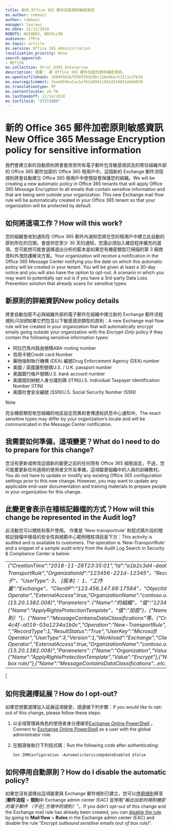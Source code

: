 ```yaml
---
title: 新的 Office 365 郵件加密原則敏感資訊
ms.author: robmazz
author: robmazz
manager: laurawi
ms.date: 12/13/2018
ROBOTS: NOINDEX, NOFOLLOW
audience: ITPro
ms.topic: article
ms.service: Office 365 Administration
localization_priority: None
search.appverid:
- MET150
ms.collection: Strat_O365_Enterprise
description: 摘要： 新 Office 365 郵件加密的原則機密資訊。
ms.openlocfilehash: 180050d1bf9303f6d29bc126e66ac53211c2fb34
ms.sourcegitcommit: 3aae959ea1ac5ef61a9942c681d334831e6b6038
ms.translationtype: MT
ms.contentlocale: zh-TW
ms.lasthandoff: 12/14/2018
ms.locfileid: "27271089"
---
```

# <a name="new-office-365-message-encryption-policy-for-sensitive-information"></a><span data-ttu-id="35228-103">新的 Office 365 郵件加密原則敏感資訊</span><span class="sxs-lookup"><span data-stu-id="35228-103">New Office 365 Message Encryption policy for sensitive information</span></span>

<span data-ttu-id="35228-p101">我們會建立新的自動原則將會套用至所有電子郵件包含敏感資訊及的寄往組織外部的 Office 365 郵件加密的 Office 365 租用戶中。這個新的 Exchange 郵件流程規則將會自動建立 Office 365 租用戶中使預設會保護您的組織。</span><span class="sxs-lookup"><span data-stu-id="35228-p101">We will be creating a new automatic policy in Office 365 tenants that will apply Office 365 Message Encryption to all emails that contain sensitive information and that are being sent outside your organization. This new Exchange mail flow rule will be automatically created in your Office 365 tenant so that your organization will be protected by default.</span></span>

## <a name="how-will-this-work"></a><span data-ttu-id="35228-106">如何將這項工作？</span><span class="sxs-lookup"><span data-stu-id="35228-106">How will this work?</span></span>

<span data-ttu-id="35228-p102">您的組織會收到通知在 Office 365 郵件內通知您將在您的租用戶中建立此自動的原則所在的日期。會提供您至少 30 天的通知，您還必須加入確認程序擴充的選項。您可能想可能會選擇退出分析的藍本是如果您有機密類型已掃描的第 3 廠商資料外洩防護解決方案。</span><span class="sxs-lookup"><span data-stu-id="35228-p102">Your organization will receive a notification in the Office 365 Message Center notifying you the date on which this automatic policy will be created in your tenant. You will be given at least a 30-day notice and you will also have the option to opt-out. A scenario in which you may want to potentially opt out is if you have a 3rd-party Data Loss Prevention solution that already scans for sensitive types.</span></span>

## <a name="new-policy-details"></a><span data-ttu-id="35228-109">新原則的詳細資訊</span><span class="sxs-lookup"><span data-stu-id="35228-109">New policy details</span></span>

<span data-ttu-id="35228-110">將會自動加密不必與組織外部的電子郵件在組織中建立新的 Exchange 郵件流程規則*只加密*如果它們包含以下敏感資訊類型的原則：</span><span class="sxs-lookup"><span data-stu-id="35228-110">A new Exchange mail flow rule will be created in your organization that will automatically encrypt emails going outside your organization with the *Encrypt-Only* policy if they contain the following sensitive information types:</span></span>

- <span data-ttu-id="35228-111">阿拉巴馬州路由號碼</span><span class="sxs-lookup"><span data-stu-id="35228-111">ABA routing number</span></span>
- <span data-ttu-id="35228-112">信用卡號</span><span class="sxs-lookup"><span data-stu-id="35228-112">Credit card Number</span></span>
- <span data-ttu-id="35228-113">藥物強制執行機構 (DEA) 編號</span><span class="sxs-lookup"><span data-stu-id="35228-113">Drug Enforcement Agency (DEA) number</span></span>
- <span data-ttu-id="35228-p103">美國 / 英國護照號碼</span><span class="sxs-lookup"><span data-stu-id="35228-p103">U.S. / U.K. passport number</span></span>
- <span data-ttu-id="35228-116">美國銀行帳戶號碼</span><span class="sxs-lookup"><span data-stu-id="35228-116">U.S. bank account number</span></span>
- <span data-ttu-id="35228-117">美國個別納稅人身分識別碼 (ITIN)</span><span class="sxs-lookup"><span data-stu-id="35228-117">U.S. Individual Taxpayer Identification Number (ITIN)</span></span>
- <span data-ttu-id="35228-118">美國社會安全編號 (SSN)</span><span class="sxs-lookup"><span data-stu-id="35228-118">U.S. Social Security Number (SSN)</span></span>

> [!Note]
> <span data-ttu-id="35228-119">完全機密類型依您組織的地區設定而異和會傳達給訊息中心通知中。</span><span class="sxs-lookup"><span data-stu-id="35228-119">The exact sensitive types may differ by your organization’s locale and will be communicated in the Message Center notification.</span></span>

## <a name="what-do-i-need-to-do-to-prepare-for-this-change"></a><span data-ttu-id="35228-120">我需要如何準備，這項變更？</span><span class="sxs-lookup"><span data-stu-id="35228-120">What do I need to do to prepare for this change?</span></span>

<span data-ttu-id="35228-p104">您沒有更新或修改這個新的變更之前的任何現有 Office 365 組態設定。不過，您可能要更新任何適用的使用者文件及準備，這項變更組織中的人員的訓練教材。</span><span class="sxs-lookup"><span data-stu-id="35228-p104">You do not have to update or modify any existing Office 365 configuration settings prior to this new change. However, you may want to update any applicable end-user documentation and training materials to prepare people in your organization for this change.</span></span>

## <a name="how-will-this-change-be-represented-in-the-audit-log"></a><span data-ttu-id="35228-123">此變更會表示在稽核記錄檔的方式？</span><span class="sxs-lookup"><span data-stu-id="35228-123">How will this change be represented in the Audit log?</span></span>

<span data-ttu-id="35228-p105">此活動您可以稽核和客戶使用。 作業是 'New-transportrule' 和程式碼片段的稽核記錄檔中搜尋的安全性與規範中心範例稽核項目是下方：</span><span class="sxs-lookup"><span data-stu-id="35228-p105">This activity is audited and is available to customers.  The operation is ‘New-TransportRule’ and a snippet of a sample audit entry from the Audit Log Search in Security & Compliance Center is below:</span></span>

|     |
| --- |
| <span data-ttu-id="35228-126">*{"CreationTime":"2018-11-28T23:35:01","Id":"a1b2c3d4-daa0-4c4f-a019-03a1234a1b0c","Operation":"New-TransportRule","OrganizationId":"123456-221d-12345"，"RecordType": 1、"ResultStatus":"True"、"UserKey":"Microsoft 運算子"，"UserType": 3、 [版本]： 1、"工作量":"Exchange"、"ClientIP":"123.456.147.68:17584"，"ObjectId"：""，"UserId":"Microsoft Operator","ExternalAccess":true,"OrganizationName":"contoso.onmicrosoft.com","OriginatingServer":"CY4PR13MBXXXX (15.20.1382.008)","Parameters": {"Name":"的組織"，"值":"123456 221 d-12346"{"Name":"ApplyRightsProtectionTemplate"，"值":"加密"}，{"Name":"Name"，"值":"加密外寄機密電子郵件 （不在] 方塊中的規則）"}，{"Name":"MessageContainsDataClassifications"等。*</span><span class="sxs-lookup"><span data-stu-id="35228-126">*{"CreationTime":"2018-11-28T23:35:01","Id":"a1b2c3d4-daa0-4c4f-a019-03a1234a1b0c","Operation":"New-TransportRule","OrganizationId":"123456-221d-12345 ","RecordType":1,"ResultStatus":"True","UserKey":"Microsoft Operator","UserType":3,"Version":1,"Workload":"Exchange","ClientIP":"123.456.147.68:17584","ObjectId":"","UserId":"Microsoft Operator","ExternalAccess":true,"OrganizationName":"contoso.onmicrosoft.com","OriginatingServer":"CY4PR13MBXXXX (15.20.1382.008)","Parameters": {"Name":"Organization","Value":"123456-221d-12346"{"Name":"ApplyRightsProtectionTemplate","Value":"Encrypt"},{"Name":"Name","Value":"Encrypt outbound sensitive emails (out of box rule)"},{"Name":"MessageContainsDataClassifications”…etc.*</span></span>
 |

## <a name="how-do-i-opt-out"></a><span data-ttu-id="35228-127">如何我選擇延展？</span><span class="sxs-lookup"><span data-stu-id="35228-127">How do I opt-out?</span></span>

<span data-ttu-id="35228-128">如果您想要選擇加入延展這項變更，請遵循下列步驟：</span><span class="sxs-lookup"><span data-stu-id="35228-128">If you would like to opt-out of this change, please follow these steps:</span></span>

1. <span data-ttu-id="35228-129">以全域管理員角色的使用者身分連線至[Exchange Online PowerShell](https://aka.ms/exopowershell) 。</span><span class="sxs-lookup"><span data-stu-id="35228-129">Connect to [Exchange Online PowerShell](https://aka.ms/exopowershell) as a user with the global administrator role.</span></span>
2.  <span data-ttu-id="35228-130">在驗證後執行下列程式碼：</span><span class="sxs-lookup"><span data-stu-id="35228-130">Run the following code after authenticating:</span></span>

    ```
    Set-IRMConfiguration -AutomaticServiceUpdateEnabled $false
    ```

## <a name="how-do-i-disable-the-automatic-policy"></a><span data-ttu-id="35228-131">如何停用自動原則？</span><span class="sxs-lookup"><span data-stu-id="35228-131">How do I disable the automatic policy?</span></span>

<span data-ttu-id="35228-132">如果您沒有選擇出這項變更與 Exchange 郵件規則已建立，您可以[停用規則](https://docs.microsoft.com/exchange/security-and-compliance/mail-flow-rules/manage-mail-flow-rules#enable-or-disable-a-mail-flow-rule)移至 [**郵件流程** > **規則**中 Exchange admin center (EAC) 並停用"*輸出加密的規則機密的電子郵件 （不在] 方塊中的規則）*"。</span><span class="sxs-lookup"><span data-stu-id="35228-132">If you didn’t opt-out of this change and the Exchange mail rule has already been created, you can [disable the rule](https://docs.microsoft.com/exchange/security-and-compliance/mail-flow-rules/manage-mail-flow-rules#enable-or-disable-a-mail-flow-rule) by going to **Mail flow** > **Rules** in the Exchange admin center (EAC) and disable the rule “*Encrypt outbound sensitive emails (out of box rule)*”.</span></span>
